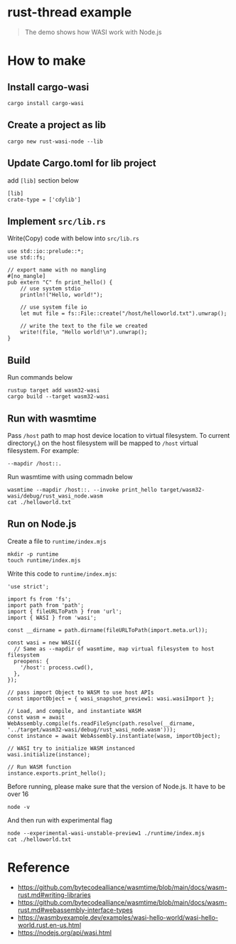 # rust-thread example

> The demo shows how WASI work with Node.js

# How to make

## Install cargo-wasi

```
cargo install cargo-wasi
```

## Create a project as lib

```
cargo new rust-wasi-node --lib
```

## Update Cargo.toml for lib project

add `[lib]` section below

```
[lib]
crate-type = ['cdylib']
```

## Implement `src/lib.rs` 

Write(Copy) code with below into `src/lib.rs`

```
use std::io::prelude::*;
use std::fs;

// export name with no mangling
#[no_mangle]
pub extern "C" fn print_hello() {
    // use system stdio
    println!("Hello, world!");

    // use system file io
    let mut file = fs::File::create("/host/helloworld.txt").unwrap();

    // write the text to the file we created
    write!(file, "Hello world!\n").unwrap();
}
```

## Build

Run commands below

```
rustup target add wasm32-wasi
cargo build --target wasm32-wasi
```

## Run with wasmtime

Pass `/host` path to map host device location to virtual filesystem. To current directory(.) on the host filesystem will be mapped to `/host` virtual filesystem. For example:

```
--mapdir /host::.
```

Run wasmtime with using commadn below

```
wasmtime --mapdir /host::. --invoke print_hello target/wasm32-wasi/debug/rust_wasi_node.wasm
cat ./helloworld.txt
```

## Run on Node.js

Create a file to `runtime/index.mjs`

```
mkdir -p runtime
touch runtime/index.mjs
```

Write this code to `runtime/index.mjs`:

```
'use strict';

import fs from 'fs';
import path from 'path';
import { fileURLToPath } from 'url';
import { WASI } from 'wasi';

const __dirname = path.dirname(fileURLToPath(import.meta.url));

const wasi = new WASI({
  // Same as --mapdir of wasmtime, map virtual filesystem to host filesystem
  preopens: {
    '/host': process.cwd(),
  },
});

// pass import Object to WASM to use host APIs
const importObject = { wasi_snapshot_preview1: wasi.wasiImport };

// Load, and compile, and instantiate WASM
const wasm = await WebAssembly.compile(fs.readFileSync(path.resolve(__dirname, '../target/wasm32-wasi/debug/rust_wasi_node.wasm')));
const instance = await WebAssembly.instantiate(wasm, importObject);

// WASI try to initialize WASM instanced
wasi.initialize(instance);

// Run WASM function
instance.exports.print_hello();
```

Before running, please make sure that the version of Node.js. It have to be over 16

```
node -v
```

And then run with experimental flag

```
node --experimental-wasi-unstable-preview1 ./runtime/index.mjs
cat ./helloworld.txt
```

# Reference

- https://github.com/bytecodealliance/wasmtime/blob/main/docs/wasm-rust.md#writing-libraries
- https://github.com/bytecodealliance/wasmtime/blob/main/docs/wasm-rust.md#webassembly-interface-types
- https://wasmbyexample.dev/examples/wasi-hello-world/wasi-hello-world.rust.en-us.html
- https://nodejs.org/api/wasi.html